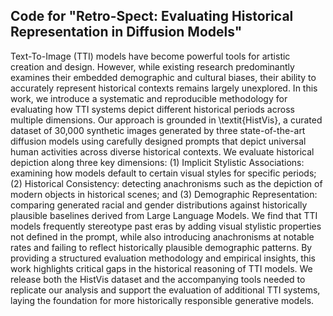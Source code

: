 ## Code for "Retro-Spect: Evaluating Historical Representation in Diffusion Models"

Text-To-Image (TTI) models have become powerful tools for artistic creation and design. However, while existing research predominantly examines their embedded demographic and cultural biases, their ability to accurately represent historical contexts remains largely unexplored. In this work, we introduce a systematic and reproducible methodology for evaluating how TTI systems depict different historical periods across multiple dimensions. Our approach is grounded in \textit{HistVis}, a curated dataset of 30,000 synthetic images generated by three state-of-the-art diffusion models using carefully designed prompts that depict universal human activities across diverse historical contexts. We evaluate historical depiction along three key dimensions: (1) Implicit Stylistic Associations: examining how models default to certain visual styles for specific periods; 
(2) Historical Consistency: detecting anachronisms such as the depiction of modern objects in historical scenes; and (3) Demographic Representation: comparing generated racial and gender distributions against historically plausible baselines derived from Large Language Models. We find that TTI models frequently stereotype past eras by adding visual stylistic properties not defined in the prompt, while also introducing anachronisms at notable rates and failing to reflect historically plausible demographic patterns. By providing a structured evaluation methodology and empirical insights, this work highlights critical gaps in the historical reasoning of TTI models. We release both the HistVis dataset and the accompanying tools needed to replicate our analysis and support the evaluation of additional TTI systems, laying the foundation for more historically responsible generative models.

